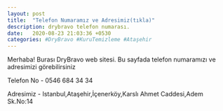 ```yaml
---
layout: post
title:  "Telefon Numaramız ve Adresimiz(tıkla)"
description: drybravo telefon numarası.
date:   2020-08-23 21:03:36 +0530
categories: #DryBravo #KuruTemizleme #Ataşehir 
---
```

Merhaba! Burası DryBravo web sitesi.
Bu sayfada telefon numaramızı ve adresimizi görebilirsiniz

Telefon No - 0546 684 34 34

Adresimiz - Istanbul,Ataşehir,İçenerköy,Karslı Ahmet Caddesi,Adem Sk.No:14
